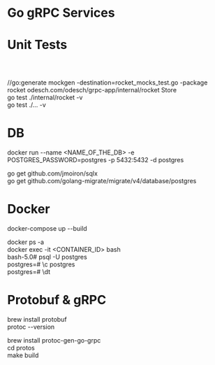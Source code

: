 Go gRPC Services
=

Unit Tests
=
```go install github.com/golang/mock/gomock
```
```go get github.com/golang/mock/mockgen
```
```go get github.com/stretchr/testify/assert
```

//go:generate mockgen -destination=rocket_mocks_test.go -package rocket odesch.com/odesch/grpc-app/internal/rocket Store <br />
go test ./internal/rocket -v <br />
go test ./... -v 

DB
=
docker run --name <NAME_OF_THE_DB> -e POSTGRES_PASSWORD=postgres -p 5432:5432 -d postgres

go get github.com/jmoiron/sqlx <br />
go get github.com/golang-migrate/migrate/v4/database/postgres

Docker
=
docker-compose up --build

docker ps -a <br />
docker exec -it <CONTAINER_ID> bash <br />
bash-5.0# psql -U postgres <br />
postgres=# \c postgres <br />
postgres=# \dt <br />

Protobuf & gRPC
=
brew install protobuf <br />
protoc --version

brew install protoc-gen-go-grpc <br />
cd protos <br/>
make build

